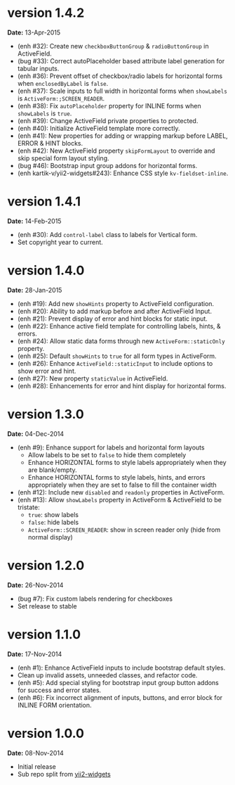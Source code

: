 version 1.4.2
=============
**Date:** 13-Apr-2015

- (enh #32): Create new `checkboxButtonGroup` & `radioButtonGroup` in ActiveField.
- (bug #33): Correct autoPlaceholder based attribute label generation for tabular inputs.
- (enh #36): Prevent offset of checkbox/radio labels for horizontal forms when `enclosedByLabel` is `false`.
- (enh #37): Scale inputs to full width in horizontal forms when `showLabels` is `ActiveForm:;SCREEN_READER`.
- (enh #38): Fix `autoPlaceholder` property for INLINE forms when `showLabels` is `true`.
- (enh #39): Change ActiveField private properties to protected.
- (enh #40): Initialize ActiveField template more correctly.
- (enh #41): New properties for adding or wrapping markup before LABEL, ERROR & HINT blocks.
- (enh #42): New ActiveField property `skipFormLayout` to override and skip special form layout styling.
- (bug #46): Bootstrap input group addons for horizontal forms.
- (enh kartik-v/yii2-widgets#243): Enhance CSS style `kv-fieldset-inline`.

version 1.4.1
=============
**Date:** 14-Feb-2015

- (enh #30): Add `control-label` class to labels for Vertical form.
- Set copyright year to current.

version 1.4.0
=============
**Date:** 28-Jan-2015

- (enh #19): Add new `showHints` property to ActiveField configuration.
- (enh #20): Ability to add markup before and after ActiveField Input.
- (enh #21): Prevent display of error and hint blocks for static input.
- (enh #22): Enhance active field template for controlling labels, hints, & errors.
- (enh #24): Allow static data forms through new `ActiveForm::staticOnly` property.
- (enh #25): Default `showHints` to `true` for all form types in ActiveForm.
- (enh #26): Enhance `ActiveField::staticInput` to include options to show error and hint.
- (enh #27): New property `staticValue` in ActiveField.
- (enh #28): Enhancements for error and hint display for horizontal forms.

version 1.3.0
=============
**Date:** 04-Dec-2014

- (enh #9): Enhance support for labels and horizontal form layouts
    - Allow labels to be set to `false` to hide them completely
    - Enhance HORIZONTAL forms to style labels appropriately when they are blank/empty.
    - Enhance HORIZONTAL forms to style labels, hints, and errors appropriately when they are set to false to fill the container width
- (enh #12): Include new `disabled` and `readonly` properties in ActiveForm.
- (enh #13): Allow `showLabels` property in ActiveForm & ActiveField to be tristate:
    - `true`: show labels
    - `false`: hide labels
    - `ActiveForm::SCREEN_READER`: show in screen reader only (hide from normal display)
    
version 1.2.0
=============
**Date:** 26-Nov-2014

- (bug #7): Fix custom labels rendering for checkboxes
- Set release to stable

version 1.1.0
=============
**Date:** 17-Nov-2014

- (enh #1): Enhance ActiveField inputs to include bootstrap default styles.
- Clean up invalid assets, unneeded classes, and refactor code.
- (enh #5): Add special styling for bootstrap input group button addons for success and error states.
- (enh #6): Fix incorrect alignment of inputs, buttons, and error block for INLINE FORM orientation.

version 1.0.0
=============
**Date:** 08-Nov-2014

- Initial release 
- Sub repo split from [yii2-widgets](https://github.com/kartik-v/yii2-widgets)